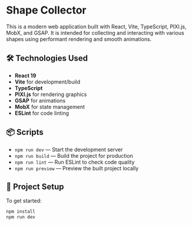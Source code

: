 # Shape Collector

This is a modern web application built with React, Vite, TypeScript, PIXI.js, MobX, and GSAP. It is intended for collecting and interacting with various shapes using performant rendering and smooth animations.

## 🛠️ Technologies Used

- **React 19**
- **Vite** for development/build
- **TypeScript**
- **PIXI.js** for rendering graphics
- **GSAP** for animations
- **MobX** for state management
- **ESLint** for code linting

## 📦 Scripts

- `npm run dev` — Start the development server
- `npm run build` — Build the project for production
- `npm run lint` — Run ESLint to check code quality
- `npm run preview` — Preview the built project locally

## 📁 Project Setup

To get started:

```bash
npm install
npm run dev
```